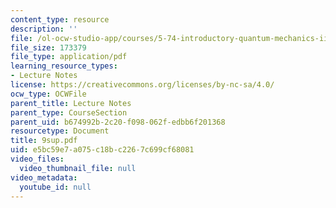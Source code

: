 ```yaml
---
content_type: resource
description: ''
file: /ol-ocw-studio-app/courses/5-74-introductory-quantum-mechanics-ii-spring-2004/e5bc59e7a075c18bc2267c699cf68081_9sup.pdf
file_size: 173379
file_type: application/pdf
learning_resource_types:
- Lecture Notes
license: https://creativecommons.org/licenses/by-nc-sa/4.0/
ocw_type: OCWFile
parent_title: Lecture Notes
parent_type: CourseSection
parent_uid: b674992b-2c20-f098-062f-edbb6f201368
resourcetype: Document
title: 9sup.pdf
uid: e5bc59e7-a075-c18b-c226-7c699cf68081
video_files:
  video_thumbnail_file: null
video_metadata:
  youtube_id: null
---
```

